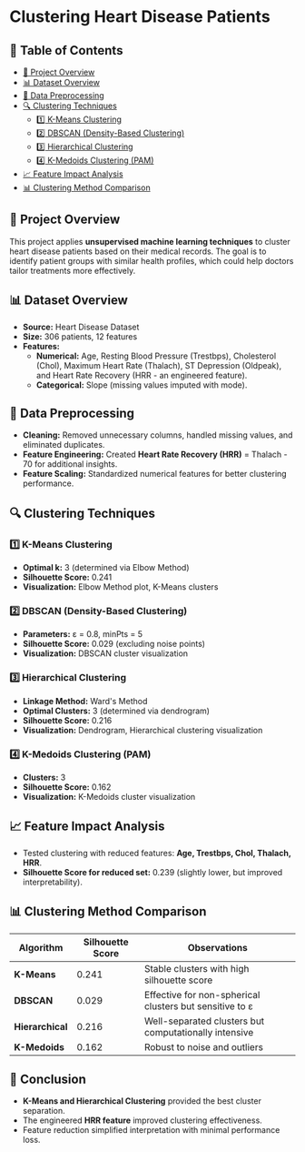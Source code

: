 # Clustering Heart Disease Patients

## 📑 Table of Contents
- [📌 Project Overview](#📌-project-overview)
- [📊 Dataset Overview](#📊-dataset-overview)
- [🔧 Data Preprocessing](#🔧-data-preprocessing)
- [🔍 Clustering Techniques](#🔍-clustering-techniques)
  - [1️⃣ K-Means Clustering](#1️⃣-k-means-clustering)
  - [2️⃣ DBSCAN (Density-Based Clustering)](#2️⃣-dbscan-density-based-clustering)
  - [3️⃣ Hierarchical Clustering](#3️⃣-hierarchical-clustering)
  - [4️⃣ K-Medoids Clustering (PAM)](#4️⃣-k-medoids-clustering-pam)
- [📈 Feature Impact Analysis](#📈-feature-impact-analysis)
- [📊 Clustering Method Comparison](#📊-clustering-method-comparison)

## 📌 Project Overview
This project applies **unsupervised machine learning techniques** to cluster heart disease patients based on their medical records. The goal is to identify patient groups with similar health profiles, which could help doctors tailor treatments more effectively.

## 📊 Dataset Overview
- **Source:** Heart Disease Dataset  
- **Size:** 306 patients, 12 features  
- **Features:**  
  - **Numerical:** Age, Resting Blood Pressure (Trestbps), Cholesterol (Chol), Maximum Heart Rate (Thalach), ST Depression (Oldpeak), and Heart Rate Recovery (HRR - an engineered feature).  
  - **Categorical:** Slope (missing values imputed with mode).  

## 🔧 Data Preprocessing
- **Cleaning:** Removed unnecessary columns, handled missing values, and eliminated duplicates.  
- **Feature Engineering:** Created **Heart Rate Recovery (HRR)** = Thalach - 70 for additional insights.  
- **Feature Scaling:** Standardized numerical features for better clustering performance.  

## 🔍 Clustering Techniques
### 1️⃣ K-Means Clustering
- **Optimal k:** 3 (determined via Elbow Method)  
- **Silhouette Score:** 0.241  
- **Visualization:** Elbow Method plot, K-Means clusters  

### 2️⃣ DBSCAN (Density-Based Clustering)
- **Parameters:** ε = 0.8, minPts = 5  
- **Silhouette Score:** 0.029 (excluding noise points)  
- **Visualization:** DBSCAN cluster visualization  

### 3️⃣ Hierarchical Clustering
- **Linkage Method:** Ward's Method  
- **Optimal Clusters:** 3 (determined via dendrogram)  
- **Silhouette Score:** 0.216  
- **Visualization:** Dendrogram, Hierarchical clustering visualization  

### 4️⃣ K-Medoids Clustering (PAM)
- **Clusters:** 3  
- **Silhouette Score:** 0.162  
- **Visualization:** K-Medoids cluster visualization  

## 📈 Feature Impact Analysis
- Tested clustering with reduced features: **Age, Trestbps, Chol, Thalach, HRR**.  
- **Silhouette Score for reduced set:** 0.239 (slightly lower, but improved interpretability).  

## 📊 Clustering Method Comparison

| Algorithm   | Silhouette Score | Observations |
|------------|----------------|-------------|
| **K-Means**  | 0.241 | Stable clusters with high silhouette score |
| **DBSCAN**   | 0.029 | Effective for non-spherical clusters but sensitive to ε |
| **Hierarchical** | 0.216 | Well-separated clusters but computationally intensive |
| **K-Medoids** | 0.162 | Robust to noise and outliers |

## 📌 Conclusion
- **K-Means and Hierarchical Clustering** provided the best cluster separation.  
- The engineered **HRR feature** improved clustering effectiveness.  
- Feature reduction simplified interpretation with minimal performance loss.  


